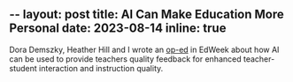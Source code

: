 --
layout: post
title: AI Can Make Education More Personal
date: 2023-08-14
inline: true
---

Dora Demszky, Heather Hill and I wrote an [op-ed](https://www.edweek.org/leadership/opinion-ai-can-make-education-more-personal-yes-really/2023/08) in EdWeek about how AI can be used to provide teachers quality feedback for enhanced teacher-student interaction and instruction quality.
